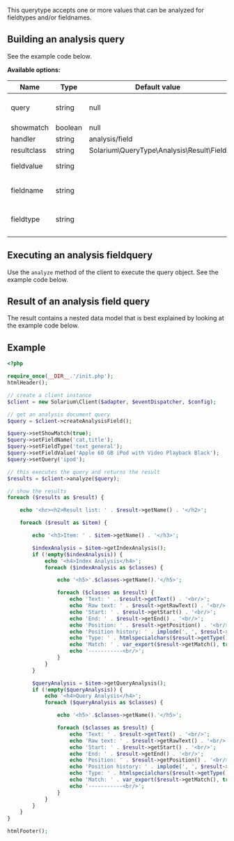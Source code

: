 This querytype accepts one or more values that can be analyzed for fieldtypes and/or fieldnames.

Building an analysis query
--------------------------

See the example code below.

**Available options:**

| Name        | Type    | Default value                                | Description                          |
|-------------|---------|----------------------------------------------|--------------------------------------|
| query       | string  | null                                         | Query to use for query-time analysis |
| showmatch   | boolean | null                                         |                                      |
| handler     | string  | analysis/field                               |                                      |
| resultclass | string  | Solarium\\QueryType\\Analysis\\Result\\Field |                                      |
| fieldvalue  | string  |                                              | Value(s) to analyze                  |
| fieldname   | string  |                                              | Fieldname(s) to analyze for          |
| fieldtype   | string  |                                              | Fieldtype(s) to analyze for          |
||

Executing an analysis fieldquery
--------------------------------

Use the `analyze` method of the client to execute the query object. See the example code below.

Result of an analysis field query
---------------------------------

The result contains a nested data model that is best explained by looking at the example code below.

Example
-------

```php
<?php

require_once(__DIR__.'/init.php');
htmlHeader();

// create a client instance
$client = new Solarium\Client($adapter, $eventDispatcher, $config);

// get an analysis document query
$query = $client->createAnalysisField();

$query->setShowMatch(true);
$query->setFieldName('cat,title');
$query->setFieldType('text_general');
$query->setFieldValue('Apple 60 GB iPod with Video Playback Black');
$query->setQuery('ipod');

// this executes the query and returns the result
$results = $client->analyze($query);

// show the results
foreach ($results as $result) {

    echo '<hr><h2>Result list: ' . $result->getName() . '</h2>';

    foreach ($result as $item) {

        echo '<h3>Item: ' . $item->getName() . '</h3>';

        $indexAnalysis = $item->getIndexAnalysis();
        if (!empty($indexAnalysis)) {
            echo '<h4>Index Analysis</h4>';
            foreach ($indexAnalysis as $classes) {

                echo '<h5>'.$classes->getName().'</h5>';

                foreach ($classes as $result) {
                    echo 'Text: ' . $result->getText() . '<br/>';
                    echo 'Raw text: ' . $result->getRawText() . '<br/>';
                    echo 'Start: ' . $result->getStart() . '<br/>';
                    echo 'End: ' . $result->getEnd() . '<br/>';
                    echo 'Position: ' . $result->getPosition() . '<br/>';
                    echo 'Position history: ' . implode(', ', $result->getPositionHistory()) . '<br/>';
                    echo 'Type: ' . htmlspecialchars($result->getType()) . '<br/>';
                    echo 'Match: ' . var_export($result->getMatch(), true) . '<br/>';
                    echo '-----------<br/>';
                }
            }
        }

        $queryAnalysis = $item->getQueryAnalysis();
        if (!empty($queryAnalysis)) {
            echo '<h4>Query Analysis</h4>';
            foreach ($queryAnalysis as $classes) {

                echo '<h5>'.$classes->getName().'</h5>';

                foreach ($classes as $result) {
                    echo 'Text: ' . $result->getText() . '<br/>';
                    echo 'Raw text: ' . $result->getRawText() . '<br/>';
                    echo 'Start: ' . $result->getStart() . '<br/>';
                    echo 'End: ' . $result->getEnd() . '<br/>';
                    echo 'Position: ' . $result->getPosition() . '<br/>';
                    echo 'Position history: ' . implode(', ', $result->getPositionHistory()) . '<br/>';
                    echo 'Type: ' . htmlspecialchars($result->getType()) . '<br/>';
                    echo 'Match: ' . var_export($result->getMatch(), true) . '<br/>';
                    echo '-----------<br/>';
                }
            }
        }
    }
}

htmlFooter();

```
